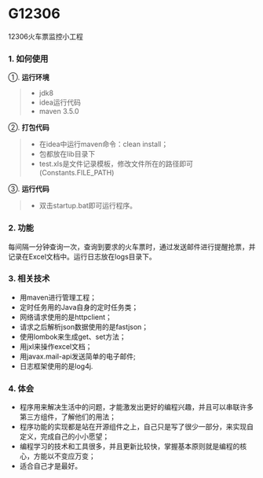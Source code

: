 # G12306
12306火车票监控小工程

### 1. 如何使用
①. **运行环境**

>- jdk8
>- idea运行代码
>- maven 3.5.0

②. **打包代码** 

>- 在idea中运行maven命令：clean install；
>- 包都放在lib目录下
>- test.xls是文件记录模板，修改文件所在的路径即可(Constants.FILE_PATH)

③. **运行代码**
 
>- 双击startup.bat即可运行程序。

### 2. 功能
每间隔一分钟查询一次，查询到要求的火车票时，通过发送邮件进行提醒抢票，并记录在Excel文档中。运行日志放在logs目录下。

### 3. 相关技术
- 用maven进行管理工程；
- 定时任务用的Java自身的定时任务类；
- 网络请求使用的是httpclient；
- 请求之后解析json数据使用的是fastjson；
- 使用lombok来生成get、set方法；
- 用jxl来操作excel文档；
- 用javax.mail-api发送简单的电子邮件;
- 日志框架使用的是log4j.

### 4. 体会
- 程序用来解决生活中的问题，才能激发出更好的编程兴趣，并且可以串联许多第三方组件，了解他们的用法；
- 程序功能的实现都是站在开源组件之上，自己只是写了很少一部分，来实现自定义，完成自己的小小愿望；
- 编程学习的技术和工具很多，并且更新比较快，掌握基本原则就是编程的核心，方能以不变应万变；
- 适合自己才是最好。